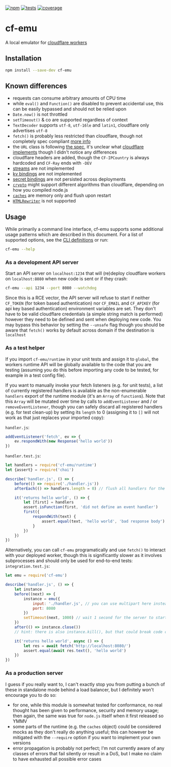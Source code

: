 [![npm](https://img.shields.io/npm/v/cf-emu)](https://www.npmjs.com/package/cf-emu)
[![tests](https://github.com/za-creature/cf-emu/workflows/tests/badge.svg?branch=master&event=push)](https://github.com/za-creature/cf-emu/actions?query=workflow%3Atests+branch%3Amaster)
[![coverage](https://img.shields.io/endpoint?url=https://gist.githubusercontent.com/za-creature/1e4664346f422ed78c1cc07a6a5da580/raw/coverage.json)](https://za-creature.github.io/cf-emu)

# cf-emu
A local emulator for [cloudflare workers](https://www.cloudflare.com/products/cloudflare-workers/)


## Installation
```sh
npm install --save-dev cf-emu
```

## Known differences
* requests can consume arbitrary amounts of CPU time
* while `eval()` and `Function()` are disabled to prevent accidental use, this
  can be easily bypassed and should not be relied upon
* `Date.now()` is not throttled
* `setTimeout()` & co are supported regardless of context
* `TextDecoder` supports `utf-8`, `utf-16le` and `latin1`, cloudflare only
  advertises `utf-8`
* `fetch()` is probably less restricted than cloudflare, though not completely
  spec compliant [more info](https://github.com/node-fetch/node-fetch/blob/master/docs/v3-LIMITS.md)
* the `URL` class is following
  [the spec](https://nodejs.org/api/url.html#url_the_whatwg_url_api), it's
  unclear what [cloudflare implements](https://developers.cloudflare.com/workers/reference/apis/standard) though I didn't notice any differences
* cloudflare headers are added, though the `CF-IPCountry` is always hardcoded
  and `CF-Ray` ends with `-DEV`
* [streams](https://developers.cloudflare.com/workers/reference/apis/streams/)
  are not implemented
* [kv bindings](https://developers.cloudflare.com/workers/reference/apis/kv/)
  are not implemented
* [secret bindings](https://developers.cloudflare.com/workers/reference/apis/environment-variables/)
  are not persisted across deployments
* [`crypto`](https://developers.cloudflare.com/workers/reference/apis/web-crypto/)
  might support different algorithms than cloudflare, depending on how you
  compiled node.js
* [`caches`](https://developers.cloudflare.com/workers/reference/apis/cache/) are
  memory only and flush upon restart
* [`HTMLRewriter`](https://developers.cloudflare.com/workers/reference/apis/html-rewriter/) is not supported


## Usage
While primarily a command line interface, cf-emu supports some additional usage
patterns which are described in this document. For a list of supported options,
see the [CLI definitions](src/cli.js) or run:
```sh
cf-emu --help
```

### As a development API server
Start an API server on `localhost:1234` that will (re)deploy cloudflare workers
on `localhost:8080` when new code is sent or if they crash:
```bash
cf-emu --api 1234 --port 8080 --watchdog
```

Since this is a RCE vector, the API server will refuse to start if neither
`CF_TOKEN` (for token based authentication) nor `CF_EMAIL` and `CF_APIKEY` (for
api key based authentication) environment variables are set. They don't have to
be valid cloudflare credentials (a simple string match is performed) however
they need to be defined and sent when deploying new code. You may bypass this
behavior by setting the `--unsafe` flag though you should be aware that
`fetch()` works by default across domain if the destination is `localhost`


### As a test helper
If you import `cf-emu/runtime` in your unit tests and assign it to `global`, the
workers runtime API will be globally available to the code that you are testing
(assuming you do this before importing any code to be tested, for example in a
test config file).

If you want to manually invoke your fetch listeners (e.g. for unit tests), a
list of currently registered handlers is available as the non-enumerable
`handlers` export of the runtime module (it's an `Array` of `function`s). Note
that this `Array` will be mutated over time by calls to `addEventListener` and /
or `removeEventListener`, though you can safely discard all registered handlers
(e.g. for test clean-up) by setting its `length` to 0 (assigning it to `[]` will
not work as that just replaces your imported copy):


`handler.js`:
```javascript
addEventListener('fetch', ev => {
    ev.respondWith(new Response('hello world'))
})
```

`handler.test.js`:
```javascript
let handlers = require('cf-emu/runtime')
let {assert} = require('chai')

describe('handler.js', () => {
    before(() => require('./handler.js'))
    afterEach(() => handlers.length = 0) // flush all handlers for the next test

    it('returns hello world', () => {
        let [first] = handlers
        assert.isFunction(first, 'did not define an event handler')
        first({
            respondWith(text) {
                assert.equal(text, 'hello world', 'bad response body')
            }
        })
    })
})
```

Alternatively, you can call `cf-emu` programatically and use `fetch()` to
interact with your deployed worker, though this is significantly slower as it
involves subprocesses and should only be used for end-to-end tests:
`integration.test.js`:
```javascript
let emu = require('cf-emu')

describe('handler.js', () => {
    let instance
    before((next) => {
        instance = emu({
            input: './handler.js', // you can use multipart here instead
            port: 8080
        })
        setTimeout(next, 1000) // wait 1 second for the server to start (YMMV!)
    })
    after(() => instance.close())
    // hint: there is also instance.kill(), but that could break code coverage

    it('returns hello world', async () => {
        let res = await fetch('http://localhost:8080/')
        assert.equal(await res.text(), 'hello world')
    })
})
```

### As a production server
I guess if you really want to, I can't exactly stop you from putting a bunch of
these in standalone mode behind a load balancer, but I definitely won't
encourage you to do so:
* for one, while this module is somewhat tested for conformance, no real thought
  has been given to performance, security and memory usage; then again, the same
  was true for `node.js` itself when it first released so YMMV
* some parts of the runtime (e.g. the `caches` object) could be considered mocks
  as they don't really do anything useful; this can however be mitigated with
  the `--require` option if you want to implement your own versions
* error propagation is probably not perfect; I'm not currently aware of any
  classes of errors that fail silently or result in a DoS, but I make no claim
  to have exhausted all possible error cases
